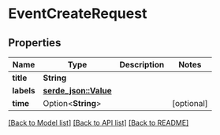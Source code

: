 # EventCreateRequest

## Properties

Name | Type | Description | Notes
------------ | ------------- | ------------- | -------------
**title** | **String** |  | 
**labels** | [**serde_json::Value**](.md) |  | 
**time** | Option<**String**> |  | [optional]

[[Back to Model list]](../README.md#documentation-for-models) [[Back to API list]](../README.md#documentation-for-api-endpoints) [[Back to README]](../README.md)



